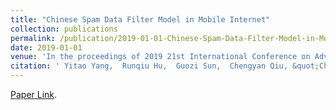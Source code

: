 ```yaml
---
title: "Chinese Spam Data Filter Model in Mobile Internet"
collection: publications
permalink: /publication/2019-01-01-Chinese-Spam-Data-Filter-Model-in-Mobile-Internet
date: 2019-01-01
venue: 'In the proceedings of 2019 21st International Conference on Advanced Communication Technology (ICACT)'
citation: ' Yitao Yang,  Runqiu Hu,  Guozi Sun,  Chengyan Qiu, &quot;Chinese Spam Data Filter Model in Mobile Internet.&quot; In the proceedings of 2019 21st International Conference on Advanced Communication Technology (ICACT), 2019.'
---
```

[Paper Link](https://ieeexplore.ieee.org/document/8701896).